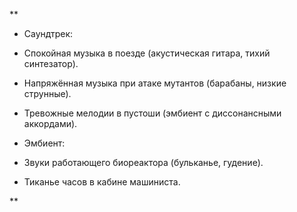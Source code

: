 
**

- Саундтрек:
    

- Спокойная музыка в поезде (акустическая гитара, тихий синтезатор).
    
- Напряжённая музыка при атаке мутантов (барабаны, низкие струнные).
    
- Тревожные мелодии в пустоши (эмбиент с диссонансными аккордами).
    

- Эмбиент:
    

- Звуки работающего биореактора (бульканье, гудение).
    
- Тиканье часов в кабине машиниста.
    



**